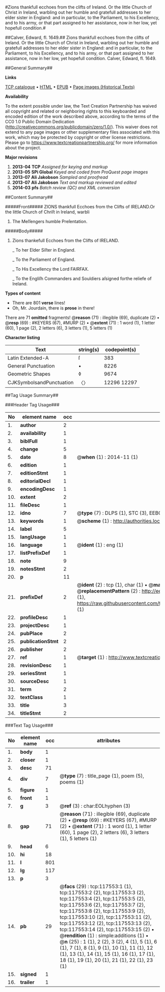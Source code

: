 #Zions thankfull ecchoes from the clifts of Ireland. Or the little Church of Christ in Ireland, warbling out her humble and gratefull addresses to her elder sister in England: and in particular, to the Parliament, to his Excellency, and to his army, or that part assigned to her assistance, now in her low, yet hopefull condition.#

##Calver, Edward, fl. 1649.##
Zions thankfull ecchoes from the clifts of Ireland. Or the little Church of Christ in Ireland, warbling out her humble and gratefull addresses to her elder sister in England: and in particular, to the Parliament, to his Excellency, and to his army, or that part assigned to her assistance, now in her low, yet hopefull condition.
Calver, Edward, fl. 1649.

##General Summary##

**Links**

[TCP catalogue](http://www.ota.ox.ac.uk/tcp/)  • 
[HTML](http://tei.it.ox.ac.uk/tcp/Texts-HTML/free/A79/A79269.html)  • 
[EPUB](http://tei.it.ox.ac.uk/tcp/Texts-EPUB/free/A79/A79269.epub) • 
[Page images (Historical Texts)](https://historicaltexts.jisc.ac.uk/eebo-99865314e)

**Availability**

To the extent possible under law, the Text Creation Partnership has waived all copyright and related or neighboring rights to this keyboarded and encoded edition of the work described above, according to the terms of the CC0 1.0 Public Domain Dedication (http://creativecommons.org/publicdomain/zero/1.0/). This waiver does not extend to any page images or other supplementary files associated with this work, which may be protected by copyright or other license restrictions. Please go to https://www.textcreationpartnership.org/ for more information about the project.

**Major revisions**

1. __2013-04__ __TCP__ *Assigned for keying and markup*
1. __2013-05__ __SPi Global__ *Keyed and coded from ProQuest page images*
1. __2013-07__ __Ali Jakobson__ *Sampled and proofread*
1. __2013-07__ __Ali Jakobson__ *Text and markup reviewed and edited*
1. __2014-03__ __pfs__ *Batch review (QC) and XML conversion*

##Content Summary##

#####Front#####
ZIONS thankfull Ecchoes from the Clifts of IRELAND.Or the little Church of Chriſt in Ireland, warbli
1. The Meſſengers humble Preſentation.

#####Body#####

1. Zions thankefull Ecchoes from the Clifts of IRELAND.

    _ To her Elder Siſter in England.

    _ To the Parliament of England.

    _ To His Excellency the Lord FAIRFAX.

    _ To the Engliſh Commanders and Souldiers aſsigned forthe reliefe of Ireland.

**Types of content**

  * There are 801 **verse** lines!
  * Oh, Mr. Jourdain, there is **prose** in there!

There are 71 **omitted** fragments! 
 @__reason__ (71) : illegible (69), duplicate (2)  •  @__resp__ (69) : #KEYERS (67), #MURP (2)  •  @__extent__ (71) : 1 word (1), 1 letter (60), 1 page (2), 2 letters (6), 3 letters (1), 5 letters (1)

**Character listing**


|Text|string(s)|codepoint(s)|
|---|---|---|
|Latin Extended-A|ſ|383|
|General Punctuation|•|8226|
|Geometric Shapes|◊|9674|
|CJKSymbolsandPunctuation|〈〉|12296 12297|

##Tag Usage Summary##

###Header Tag Usage###

|No|element name|occ|attributes|
|---|---|---|---|
|1.|__author__|2||
|2.|__availability__|1||
|3.|__biblFull__|1||
|4.|__change__|5||
|5.|__date__|8| @__when__ (1) : 2014-11 (1)|
|6.|__edition__|1||
|7.|__editionStmt__|1||
|8.|__editorialDecl__|1||
|9.|__encodingDesc__|1||
|10.|__extent__|2||
|11.|__fileDesc__|1||
|12.|__idno__|7| @__type__ (7) : DLPS (1), STC (3), EEBO-CITATION (1), PROQUEST (1), VID (1)|
|13.|__keywords__|1| @__scheme__ (1) : http://authorities.loc.gov/ (1)|
|14.|__label__|5||
|15.|__langUsage__|1||
|16.|__language__|1| @__ident__ (1) : eng (1)|
|17.|__listPrefixDef__|1||
|18.|__note__|9||
|19.|__notesStmt__|2||
|20.|__p__|11||
|21.|__prefixDef__|2| @__ident__ (2) : tcp (1), char (1)  •  @__matchPattern__ (2) : ([0-9\-]+):([0-9IVX]+) (1), (.+) (1)  •  @__replacementPattern__ (2) : http://eebo.chadwyck.com/downloadtiff?vid=$1&page=$2 (1), https://raw.githubusercontent.com/textcreationpartnership/Texts/master/tcpchars.xml#$1 (1)|
|22.|__profileDesc__|1||
|23.|__projectDesc__|1||
|24.|__pubPlace__|2||
|25.|__publicationStmt__|2||
|26.|__publisher__|2||
|27.|__ref__|1| @__target__ (1) : http://www.textcreationpartnership.org/docs/. (1)|
|28.|__revisionDesc__|1||
|29.|__seriesStmt__|1||
|30.|__sourceDesc__|1||
|31.|__term__|2||
|32.|__textClass__|1||
|33.|__title__|3||
|34.|__titleStmt__|2||


###Text Tag Usage###

|No|element name|occ|attributes|
|---|---|---|---|
|1.|__body__|1||
|2.|__closer__|1||
|3.|__desc__|71||
|4.|__div__|7| @__type__ (7) : title_page (1), poem (5), poems (1)|
|5.|__figure__|1||
|6.|__front__|1||
|7.|__g__|3| @__ref__ (3) : char:EOLhyphen (3)|
|8.|__gap__|71| @__reason__ (71) : illegible (69), duplicate (2)  •  @__resp__ (69) : #KEYERS (67), #MURP (2)  •  @__extent__ (71) : 1 word (1), 1 letter (60), 1 page (2), 2 letters (6), 3 letters (1), 5 letters (1)|
|9.|__head__|6||
|10.|__hi__|18||
|11.|__l__|801||
|12.|__lg__|117||
|13.|__p__|3||
|14.|__pb__|29| @__facs__ (29) : tcp:117553:1 (1), tcp:117553:2 (2), tcp:117553:3 (2), tcp:117553:4 (2), tcp:117553:5 (2), tcp:117553:6 (2), tcp:117553:7 (2), tcp:117553:8 (2), tcp:117553:9 (2), tcp:117553:10 (2), tcp:117553:11 (2), tcp:117553:12 (2), tcp:117553:13 (2), tcp:117553:14 (2), tcp:117553:15 (2)  •  @__rendition__ (1) : simple:additions (1)  •  @__n__ (25) : 1 (1), 2 (2), 3 (2), 4 (1), 5 (1), 6 (1), 7 (1), 8 (1), 9 (1), 10 (1), 11 (1), 12 (1), 13 (1), 14 (1), 15 (1), 16 (1), 17 (1), 18 (1), 19 (1), 20 (1), 21 (1), 22 (1), 23 (1)|
|15.|__signed__|1||
|16.|__trailer__|1||
